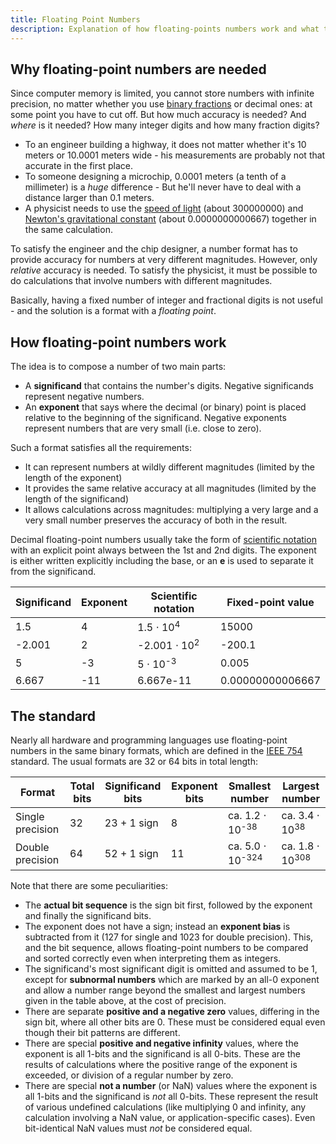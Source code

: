 ```yaml
--- 
title: Floating Point Numbers
description: Explanation of how floating-points numbers work and what they are good for
---
```


Why floating-point numbers are needed
-------------------------------------

Since computer memory is limited, you cannot store numbers with infinite precision, no matter whether you use [binary fractions](/formats/binary/) or decimal ones: at some point you have to cut off. But how much accuracy is needed? And *where* is it needed? How many integer digits and how many fraction digits? 

* To an engineer building a highway, it does not matter whether it's 10 meters or 10.0001 meters wide - his measurements are probably not that accurate in the first place.
* To someone designing a microchip, 0.0001 meters (a tenth of a millimeter) is a *huge* difference - But he'll never have to deal with a distance larger than 0.1 meters.
* A physicist needs to use the [speed of light](http://en.wikipedia.org/wiki/Speed_of_light) (about 300000000) and [Newton's gravitational constant](http://en.wikipedia.org/wiki/Gravitational_constant) (about 0.0000000000667) together in the same calculation.
 
To satisfy the engineer and the chip designer, a number format has to provide accuracy for numbers at very different magnitudes. However, only *relative* accuracy is needed. To satisfy the physicist, it must be possible to do calculations that involve numbers with different magnitudes.

Basically, having a fixed number of integer and fractional digits is not useful - and the solution is a format with a *floating point*.

How floating-point numbers work
-------------------------------
The idea is to compose a number of two main parts:

* A **significand** that contains the number's digits. Negative significands represent negative numbers.
* An **exponent** that says where the decimal (or binary) point is placed relative to the beginning of the significand. Negative exponents represent numbers that are very small (i.e. close to zero).

Such a format satisfies all the requirements:

* It can represent numbers at wildly different magnitudes (limited by the length of the exponent)
* It provides the same relative accuracy at all magnitudes (limited by the length of the significand)
* It allows calculations across magnitudes: multiplying a very large and a very small number preserves the accuracy of both in the result.

Decimal floating-point numbers usually take the form of [scientific notation](http://en.wikipedia.org/wiki/Scientific_notation) with an
explicit point always between the 1st and 2nd digits. The exponent is
either written explicitly including the base, or an **e** is used to
separate it from the significand.

| Significand | Exponent | Scientific notation | Fixed-point value |
|-------------|----------|---------------------|-------------------|
| 1.5 | 4 | 1.5 &sdot; 10<sup>4</sup> | 15000 |
| -2.001 | 2 | -2.001 &sdot; 10<sup>2</sup> | -200.1 |
| 5 | -3 |  5 &sdot; 10<sup>-3</sup> | 0.005 | 
| 6.667 | -11 | 6.667e-11 | 0.00000000006667 |

The standard
------------
Nearly all hardware and programming languages use floating-point numbers in the same binary formats, which are defined in the [IEEE 754](http://en.wikipedia.org/wiki/IEEE_754-2008) standard. The usual formats are 32 or 64 bits in total length:

| Format | Total bits | Significand bits | Exponent bits | Smallest number | Largest number |
|--------|------------|------------------|---------------|-----------------|----------------|
| Single precision | 32 | 23 + 1 sign | 8  | ca. 1.2 &sdot; 10<sup>-38</sup> | ca. 3.4 &sdot; 10<sup>38</sup>|
| Double precision | 64 | 52 + 1 sign | 11 | ca. 5.0 &sdot; 10<sup>-324</sup> | ca. 1.8 &sdot; 10<sup>308</sup> |

Note that there are some peculiarities:

* The **actual bit sequence** is the sign bit first, followed by the exponent and finally the significand bits.
* The exponent does not have a sign; instead an **exponent bias** is subtracted from it (127 for single and 1023 for double precision). This, and the bit sequence, allows floating-point numbers to be compared and sorted correctly even when interpreting them as integers.
* The significand's most significant digit is omitted and assumed to be 1, except for **subnormal numbers** which are marked by an all-0 exponent and allow a number range beyond the smallest and largest numbers given in the table above, at the cost of precision.
* There are separate **positive and a negative zero** values, differing in the sign bit, where all other bits are 0. These must be considered equal even though their bit patterns are different.
* There are special **positive and negative infinity** values, where the exponent is all 1-bits and the significand is all 0-bits. These are the results of calculations where the positive range of the exponent is exceeded, or division  of a regular number by zero.
* There are special **not a number** (or NaN) values where the exponent is all 1-bits and the significand is *not* all 0-bits. These represent the result of various undefined calculations (like multiplying 0 and infinity, any calculation involving a NaN value, or application-specific cases). Even bit-identical NaN values must *not* be considered equal.

